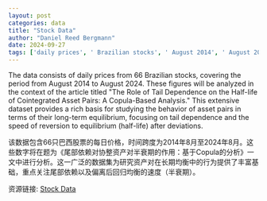 ```yaml
---
layout: post
categories: data
title: "Stock Data"
author: "Daniel Reed Bergmann"
date: 2024-09-27
tags: ['daily prices', ' Brazilian stocks', ' August 2014', ' August 2024', ' tail dependence', ' half-life', ' cointegrated asset pairs', ' copula-based analysis', ' long-term equilibrium', ' reversion to equilibrium']
---
```


The data consists of daily prices from 66 Brazilian stocks, covering the period from August 2014 to August 2024. These figures will be analyzed in the context of the article titled "The Role of Tail Dependence on the Half-life of Cointegrated Asset Pairs: A Copula-Based Analysis." This extensive dataset provides a rich basis for studying the behavior of asset pairs in terms of their long-term equilibrium, focusing on tail dependence and the speed of reversion to equilibrium (half-life) after deviations.

该数据包含66只巴西股票的每日价格，时间跨度为2014年8月至2024年8月。这些数字将在题为《尾部依赖对协整资产对半衰期的作用：基于Copula的分析》一文中进行分析。这一广泛的数据集为研究资产对在长期均衡中的行为提供了丰富基础，重点关注尾部依赖以及偏离后回归均衡的速度（半衰期）。

资源链接: [Stock Data](https://doi.org/10.57760/sciencedb.13882)
